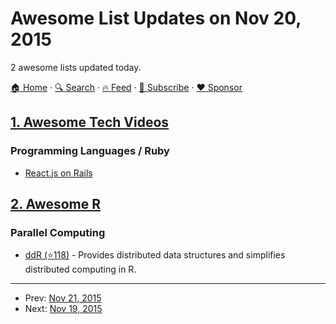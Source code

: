 # Awesome List Updates on Nov 20, 2015

2 awesome lists updated today.

[🏠 Home](/README.md) · [🔍 Search](https://www.trackawesomelist.com/search/) · [🔥 Feed](https://www.trackawesomelist.com/rss.xml) · [📮 Subscribe](https://trackawesomelist.us17.list-manage.com/subscribe?u=d2f0117aa829c83a63ec63c2f&id=36a103854c) · [❤️  Sponsor](https://github.com/sponsors/theowenyoung)



## [1. Awesome Tech Videos](/content/lucasviola/awesome-tech-videos/README.md)

### Programming Languages / Ruby

*   [React.js on Rails](https://www.youtube.com/watch?v=kTSsZrub5iE)

## [2. Awesome R](/content/qinwf/awesome-R/README.md)

### Parallel Computing

*   [ddR (⭐118)](https://github.com/vertica/ddR) - Provides distributed data structures and simplifies distributed computing in R.

---

- Prev: [Nov 21, 2015](/content/2015/11/21/README.md)
- Next: [Nov 19, 2015](/content/2015/11/19/README.md)